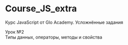 # Course_JS_extra
Курс JavaScript от Glo Academy. Усложнённые задания

Урок &#8470;2<br>
Типы данных, операторы, методы и свойства
